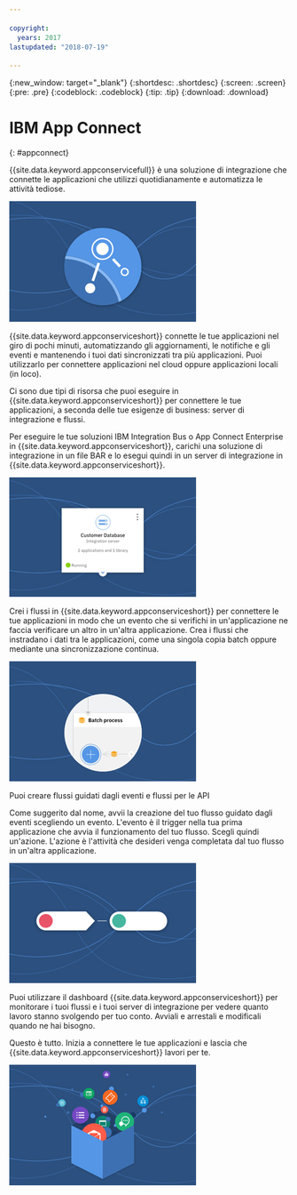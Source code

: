 ```yaml
---

copyright:
  years: 2017
lastupdated: "2018-07-19"

---
```


{:new_window: target="_blank"}
{:shortdesc: .shortdesc}
{:screen: .screen}
{:pre: .pre}
{:codeblock: .codeblock}
{:tip: .tip} 
{:download: .download}


# IBM App Connect
{: #appconnect}

{{site.data.keyword.appconservicefull}} è una soluzione di integrazione che connette le applicazioni che utilizzi quotidianamente e automatizza le attività tediose.

![Un'immagine che mostra il logo del prodotto](images/CarouselWelcome.jpg)

{{site.data.keyword.appconserviceshort}} connette le tue applicazioni nel giro di pochi minuti, automatizzando gli aggiornamenti, le notifiche e gli eventi e mantenendo i tuoi dati sincronizzati tra più applicazioni. Puoi utilizzarlo per connettere applicazioni nel cloud oppure applicazioni locali (in loco).  

Ci sono due tipi di risorsa che puoi eseguire in {{site.data.keyword.appconserviceshort}} per connettere le tue applicazioni, a seconda delle tue esigenze di business: server di integrazione e flussi.  

Per eseguire le tue soluzioni IBM Integration Bus o App Connect Enterprise in {{site.data.keyword.appconserviceshort}}, carichi una soluzione di integrazione in un file BAR e lo esegui quindi in un server di integrazione in {{site.data.keyword.appconserviceshort}}.

![Un'immagine che mostra un tile di server di integrazione nel dashboard {{site.data.keyword.appconserviceshort}}](images/CarouseliServer.jpg)

Crei i flussi in {{site.data.keyword.appconserviceshort}} per connettere le tue applicazioni in modo che un evento che si verifichi in un'applicazione ne faccia verificare un altro in un'altra applicazione. Crea i flussi che instradano i dati tra le applicazioni, come una singola copia batch oppure mediante una sincronizzazione continua.

![Un'immagine che mostra parte di un processo batch in {{site.data.keyword.appconserviceshort}}](images/CarouselBatch.jpg)

Puoi creare flussi guidati dagli eventi e flussi per le API

Come suggerito dal nome, avvii la creazione del tuo flusso guidato dagli eventi scegliendo un evento. L'evento è il trigger nella tua prima applicazione che avvia il funzionamento del tuo flusso. Scegli quindi un'azione. L'azione è l'attività che desideri venga completata dal tuo flusso in un'altra applicazione. 

![Un'immagine che rappresenta un flusso guidato dagli eventi in {{site.data.keyword.appconserviceshort}}](images/CarouselEventFlow.jpg)

Puoi utilizzare il dashboard {{site.data.keyword.appconserviceshort}} per monitorare i tuoi flussi e i tuoi server di integrazione per vedere quanto lavoro stanno svolgendo per tuo conto. Avviali e arrestali e modificali quando ne hai bisogno.

Questo è tutto. Inizia a connettere le tue applicazioni e lascia che {{site.data.keyword.appconserviceshort}} lavori per te.

![Un'immagine che rappresenta l'array di applicazioni che puoi connettere in {{site.data.keyword.appconserviceshort}}](images/CarouselThatsIt.jpg)

